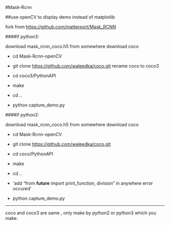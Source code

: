 #Mask-Rcnn 

##use openCV to display demo instead of matplotlib

fork from https://github.com/matterport/Mask_RCNN

####if python3:

download mask_rcnn_coco.h5 from somewhere
download coco 
* cd Mask-Rcnn-openCV
* git clone https://github.com/waleedka/coco.git
rename coco to coco3
* cd coco3/PythonAPI
* make

* cd ..
* python capture_demo.py

####if python2:

download mask_rcnn_coco.h5 from somewhere
download coco 
* cd Mask-Rcnn-openCV
* git clone https://github.com/waleedka/coco.git
* cd coco/PythonAPI
* make

* cd ..
* 'add “from __future__ import print_function, division” in anywhere error occured'
* python capture_demo.py

----------------
coco and coco3 are same , only make by python2 or python3 which you make.
